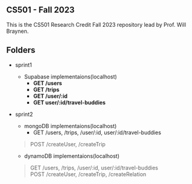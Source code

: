## CS501 - Fall 2023

This is the CS501 Research Credit Fall 2023 repository lead by Prof. Will Braynen. 

## Folders

- sprint1 
	- Supabase implementaions(localhost) 
		- **GET /users**
		- **GET /trips** 
		- **GET /user/:id** 
		- **GET user/:id/travel-buddies**
- sprint2 
	- mongoDB implementaions(localhost)
		- GET /users, /trips, /user/:id, user/:id/travel-buddies<br>
	> POST /createUser, /createTrip
	
	- dynamoDB implementaions(localhost)
	> GET /users, /trips, /user/:id, user/:id/travel-buddies<br>
	> POST /createUser, /createTrip, /createRelation